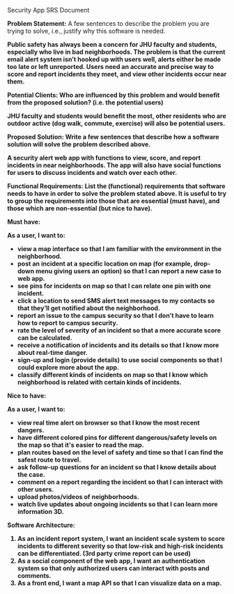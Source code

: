 Security App SRS Document

**Problem Statement:** A few sentences to describe the problem you are trying to solve, i.e., justify why this software is needed.<b>

Public safety has always been a concern for JHU faculty and students, especially who live in bad neighborhoods. The problem is that the current email alert system isn’t hooked up with users well, alerts either be made too late or left unreported. Users need an accurate and precise way to score and report incidents they meet, and view other incidents occur near them. <b>

**Potential Clients:** Who are influenced by this problem and would benefit from the proposed solution? (i.e. the potential users)<b>

JHU faculty and students would benefit the most, other residents who are outdoor active (dog walk, commute, exercise) will also be potential users.<b>

**Proposed Solution:** Write a few sentences that describe how a software solution will solve the problem described above.<b>

A security alert web app with functions to view, score, and report incidents in near neighborhoods. The app will also have social functions for users to discuss incidents and watch over each other.<b>

**Functional Requirements:** List the (functional) requirements that software needs to have in order to solve the problem stated above. It is useful to try to group the requirements into those that are essential (must have), and those which are non-essential (but nice to have).<b>

**Must have:**
  
As a user, I want to:  
- view a map interface so that I am familiar with the environment in the neighborhood.
- post an incident at a specific location on map (for example, drop-down menu giving users an option) so that I can report a new case to web app.
- see pins for incidents on map so that I can relate one pin with one incident. 
- click a location to send SMS alert text messages to my contacts so that they’ll get notified about the neighborhood. 
- report an issue to the campus security so that I don’t have to learn how to report to campus security. 
- rate the level of severity of an incident so that a more accurate score can be calculated. 
- receive a notification of incidents and its details so that I know more about real-time danger. 
- sign-up and login (provide details) to use social components so that I could explore more about the app. 
- classify different kinds of incidents on map so that I know which neighborhood is related with certain kinds of incidents.

**Nice to have:**

As a user, I want to:
- view real time alert on browser so that I know the most recent dangers. 
- have different colored pins for different dangerous/safety levels on the map so that it's easier to read the map. 
- plan routes based on the level of safety and time so that I can find the safest route to travel. 
- ask follow-up questions for an incident so that I know details about the case. 
- comment on a report regarding the incident so that I can interact with other users. 
- upload photos/videos of neighborhoods. 
- watch live updates about ongoing incidents so that I can learn more information 3D.

**Software Architecture:**
1.	As an incident report system, I want an incident scale system to score incidents to different severity so that low-risk and high-risk incidents can be differentiated. (3rd party crime report can be used)
2.	As a social component of the web app, I want an authentication system so that only authorized users can interact with posts and comments.
3.	As a front end, I want a map API so that I can visualize data on a map.

